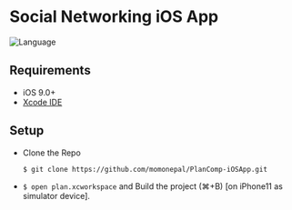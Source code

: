 # Social Networking iOS App

![Language](https://img.shields.io/badge/Language-Swift%203-orange.svg)


## Requirements

- iOS 9.0+
- [Xcode IDE](https://developer.apple.com/xcode/)

## Setup
- Clone the Repo
  ```
  $ git clone https://github.com/momonepal/PlanComp-iOSApp.git
  ```
- `$ open plan.xcworkspace` and Build the project (⌘+B) [on iPhone11 as simulator device].


